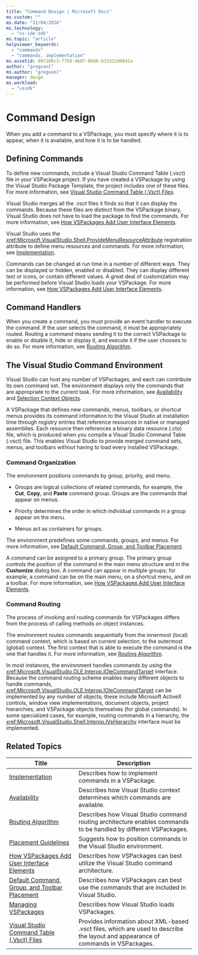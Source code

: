 ```yaml
---
title: "Command Design | Microsoft Docs"
ms.custom: ""
ms.date: "11/04/2016"
ms.technology: 
  - "vs-ide-sdk"
ms.topic: "article"
helpviewer_keywords: 
  - "commands"
  - "commands, implementation"
ms.assetid: 097108c3-f758-4b87-89d6-b32d12d9041a
author: "gregvanl"
ms.author: "gregvanl"
manager: douge
ms.workload: 
  - "vssdk"
---
```

# Command Design
When you add a command to a VSPackage, you must specify where it is to appear, when it is available, and how it is to be handled.  
  
## Defining Commands  
 To define new commands, include a Visual Studio Command Table (.vsct) file in your VSPackage project. If you have created a VSPackage by using the Visual Studio Package Template, the project includes one of these files. For more information, see [Visual Studio Command Table (.Vsct) Files](../../extensibility/internals/visual-studio-command-table-dot-vsct-files.md).  
  
 Visual Studio merges all the .vsct files it finds so that it can display the commands. Because these files are distinct from the VSPackage binary, Visual Studio does not have to load the package to find the commands. For more information, see [How VSPackages Add User Interface Elements](../../extensibility/internals/how-vspackages-add-user-interface-elements.md).  
  
 Visual Studio uses the <xref:Microsoft.VisualStudio.Shell.ProvideMenuResourceAttribute> registration attribute to define menu resources and commands. For more information, see [Implementation](../../extensibility/internals/command-implementation.md).  
  
 Commands can be changed at run time in a number of different ways. They can be displayed or hidden, enabled or disabled. They can display different text or icons, or contain different values. A great deal of customization may be performed before Visual Studio loads your VSPackage. For more information, see [How VSPackages Add User Interface Elements](../../extensibility/internals/how-vspackages-add-user-interface-elements.md).  
  
## Command Handlers  
 When you create a command, you must provide an event handler to execute the command. If the user selects the command, it must be appropriately routed. Routing a command means sending it to the correct VSPackage to enable or disable it, hide or display it, and execute it if the user chooses to do so. For more information, see [Routing Algorithm](../../extensibility/internals/command-routing-algorithm.md).  
  
## The Visual Studio Command Environment  
 Visual Studio can host any number of VSPackages, and each can contribute its own command set. The environment displays only the commands that are appropriate to the current task. For more information, see [Availability](../../extensibility/internals/command-availability.md) and [Selection Context Objects](../../extensibility/internals/selection-context-objects.md).  
  
 A VSPackage that defines new commands, menus, toolbars, or shortcut menus provides its command information to the Visual Studio at installation time through registry entries that reference resources in native or managed assemblies. Each resource then references a binary data resource (.cto) file, which is produced when you compile a Visual Studio Command Table (.vsct) file. This enables Visual Studio to provide merged command sets, menus, and toolbars without having to load every installed VSPackage.  
  
### Command Organization  
 The environment positions commands by group, priority, and menu.  
  
-   Groups are logical collections of related commands, for example, the **Cut**, **Copy**, and **Paste** command group. Groups are the commands that appear on menus.  
  
-   Priority determines the order in which individual commands in a group appear on the menu.  
  
-   Menus act as containers for groups.  
  
 The environment predefines some commands, groups, and menus. For more information, see [Default Command, Group, and Toolbar Placement](../../extensibility/internals/default-command-group-and-toolbar-placement.md).  
  
 A command can be assigned to a primary group. The primary group controls the position of the command in the main menu structure and in the **Customize** dialog box. A command can appear in multiple groups; for example, a command can be on the main menu, on a shortcut menu, and on a toolbar. For more information, see [How VSPackages Add User Interface Elements](../../extensibility/internals/how-vspackages-add-user-interface-elements.md).  
  
### Command Routing  
 The process of invoking and routing commands for VSPackages differs from the process of calling methods on object instances.  
  
 The environment routes commands sequentially from the innermost (local) command context, which is based on current selection, to the outermost (global) context. The first context that is able to execute the command is the one that handles it. For more information, see [Routing Algorithm](../../extensibility/internals/command-routing-algorithm.md).  
  
 In most instances, the environment handles commands by using the <xref:Microsoft.VisualStudio.OLE.Interop.IOleCommandTarget> interface. Because the command routing scheme enables many different objects to handle commands, <xref:Microsoft.VisualStudio.OLE.Interop.IOleCommandTarget> can be implemented by any number of objects; these include Microsoft ActiveX controls, window view implementations, document objects, project hierarchies, and VSPackage objects themselves (for global commands). In some specialized cases, for example, routing commands in a hierarchy, the <xref:Microsoft.VisualStudio.Shell.Interop.IVsHierarchy> interface must be implemented.  
  
## Related Topics  
  
|Title|Description|  
|-----------|-----------------|  
|[Implementation](../../extensibility/internals/command-implementation.md)|Describes how to implement commands in a VSPackage.|  
|[Availability](../../extensibility/internals/command-availability.md)|Describes how Visual Studio context determines which commands are available.|  
|[Routing Algorithm](../../extensibility/internals/command-routing-algorithm.md)|Describes how Visual Studio command routing architecture enables commands to be handled by different VSPackages.|  
|[Placement Guidelines](../../extensibility/internals/command-placement-guidelines.md)|Suggests how to position commands in the Visual Studio environment.|  
|[How VSPackages Add User Interface Elements](../../extensibility/internals/how-vspackages-add-user-interface-elements.md)|Describes how VSPackages can best utilize the Visual Studio command architecture.|  
|[Default Command, Group, and Toolbar Placement](../../extensibility/internals/default-command-group-and-toolbar-placement.md)|Describes how VSPackages can best use the commands that are included in Visual Studio.|  
|[Managing VSPackages](../../extensibility/managing-vspackages.md)|Describes how Visual Studio loads VSPackages.|  
|[Visual Studio Command Table (.Vsct) Files](../../extensibility/internals/visual-studio-command-table-dot-vsct-files.md)|Provides information about XML-based .vsct files, which are used to describe the layout and appearance of commands in VSPackages.|